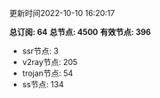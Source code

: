 更新时间2022-10-10 16:20:17

**总订阅: 64**
**总节点: 4500**
**有效节点: 396**
- ssr节点: 3
- v2ray节点: 205
- trojan节点: 54
- ss节点: 134

